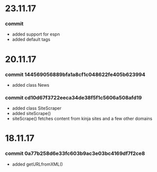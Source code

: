 # 23.11.17

### commit
* added support for espn
* added default tags

# 20.11.17

### commit 144569056889bfa1a8cf1c048622fe405b623994
* added class News

### commit cd10d67f3722eeca34de38f5f1c5606a508afd19
* added class SiteScraper
* added siteScrape()
* siteScrape() fetches content from kinja sites and a few other domains

# 18.11.17

### commit 0a77b258d6e33fc603b9ac3e03bc4169df7f2ce8
* added getURLfromXML()